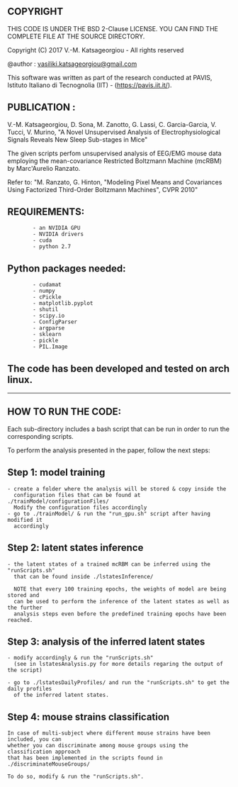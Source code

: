 ## COPYRIGHT

THIS CODE IS UNDER THE BSD 2-Clause LICENSE. YOU CAN FIND THE COMPLETE FILE
                        AT THE SOURCE DIRECTORY.

Copyright (C) 2017 V.-M. Katsageorgiou - All rights reserved

@author : vasiliki.katsageorgiou@gmail.com


This software was written as part of the research conducted at PAVIS, 
Istituto Italiano di Tecnognolia (IIT) - (https://pavis.iit.it/).


## PUBLICATION : 
V.-M. Katsageorgiou, D. Sona, M. Zanotto, G. Lassi, C. Garcia-Garcia, V. Tucci, V. Murino,
"A Novel Unsupervised Analysis of Electrophysiological Signals Reveals New Sleep Sub-stages in Mice"

The given scripts perfom unsupervised analysis of EEG/EMG mouse data employing 
the mean-covariance Restricted Boltzmann Machine (mcRBM) by Marc'Aurelio Ranzato.

Refer to:
"M. Ranzato, G. Hinton, "Modeling Pixel Means and Covariances Using Factorized 
Third-Order Boltzmann Machines", CVPR 2010"


## REQUIREMENTS:
            - an NVIDIA GPU
            - NVIDIA drivers
            - cuda
            - python 2.7

## Python packages needed:
            - cudamat
            - numpy
            - cPickle
            - matplotlib.pyplot
            - shutil
            - scipy.io
            - ConfigParser
            - argparse
            - sklearn
            - pickle
            - PIL.Image

            
## The code has been developed and tested on arch linux.

********************************************************************************

## HOW TO RUN THE CODE:

Each sub-directory includes a bash script that can be run in order to run the 
corresponding scripts.

To perform the analysis presented in the paper, follow the next steps:

## Step 1: model training
    - create a folder where the analysis will be stored & copy inside the 
      configuration files that can be found at ./trainModel/configurationFiles/
      Modify the configuration files accordingly
    - go to ./trainModel/ & run the "run_gpu.sh" script after having modified it
      accordingly
      
## Step 2: latent states inference
    - the latent states of a trained mcRBM can be inferred using the "runScripts.sh"
      that can be found inside ./lstatesInference/
      
      NOTE that every 100 training epochs, the weights of model are being stored and
      can be used to perform the inference of the latent states as well as the further
      analysis steps even before the predefined training epochs have been reached.
      
## Step 3: analysis of the inferred latent states
    - modify accordingly & run the "runScripts.sh"
      (see in lstatesAnalysis.py for more details regaring the output of the script)
      
    - go to ./lstatesDailyProfiles/ and run the "runScripts.sh" to get the daily profiles
      of the inferred latent states.
      
## Step 4: mouse strains classification
      
    In case of multi-subject where different mouse strains have been included, you can 
    whether you can discriminate among mouse groups using the classification approach 
    that has been implemented in the scripts found in ./discriminateMouseGroups/
    
    To do so, modify & run the "runScripts.sh".
    
